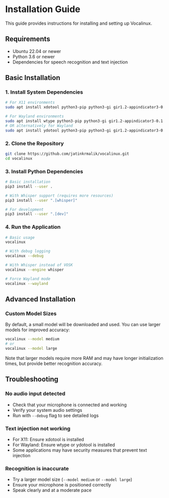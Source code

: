 # Installation Guide

This guide provides instructions for installing and setting up Vocalinux.

## Requirements

- Ubuntu 22.04 or newer
- Python 3.6 or newer
- Dependencies for speech recognition and text injection

## Basic Installation

### 1. Install System Dependencies

```bash
# For X11 environments
sudo apt install xdotool python3-pip python3-gi gir1.2-appindicator3-0.1

# For Wayland environments
sudo apt install wtype python3-pip python3-gi gir1.2-appindicator3-0.1
# OR alternatively for Wayland
sudo apt install ydotool python3-pip python3-gi gir1.2-appindicator3-0.1
```

### 2. Clone the Repository

```bash
git clone https://github.com/jatinkrmalik/vocalinux.git
cd vocalinux
```

### 3. Install Python Dependencies

```bash
# Basic installation
pip3 install --user .

# With Whisper support (requires more resources)
pip3 install --user ".[whisper]"

# For development
pip3 install --user ".[dev]"
```

### 4. Run the Application

```bash
# Basic usage
vocalinux

# With debug logging
vocalinux --debug

# With Whisper instead of VOSK
vocalinux --engine whisper

# Force Wayland mode
vocalinux --wayland
```

## Advanced Installation

### Custom Model Sizes

By default, a small model will be downloaded and used. You can use larger models for improved accuracy:

```bash
vocalinux --model medium
# or
vocalinux --model large
```

Note that larger models require more RAM and may have longer initialization times, but provide better recognition accuracy.

## Troubleshooting

### No audio input detected

- Check that your microphone is connected and working
- Verify your system audio settings
- Run with `--debug` flag to see detailed logs

### Text injection not working

- For X11: Ensure xdotool is installed
- For Wayland: Ensure wtype or ydotool is installed
- Some applications may have security measures that prevent text injection

### Recognition is inaccurate

- Try a larger model size (`--model medium` or `--model large`)
- Ensure your microphone is positioned correctly
- Speak clearly and at a moderate pace